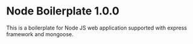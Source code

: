 # Node Boilerplate 1.0.0

This is a boilerplate for Node JS web application supported with express framework and mongoose.
